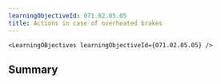 ```yaml
---
learningObjectiveId: 071.02.05.05
title: Actions in case of overheated brakes
---
```


```tsx eval
<LearningOBjectives learningObjectiveId={071.02.05.05} />
```

## Summary
